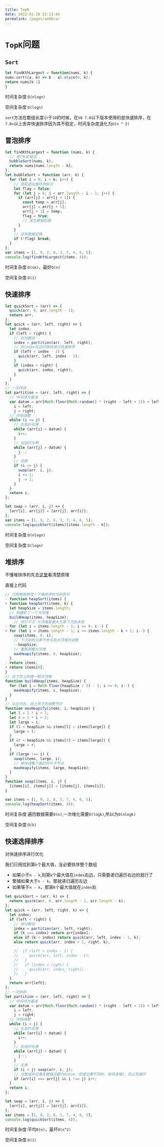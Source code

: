 ```yaml
---
title: TopK
date: 2022-01-20 22:13:49
permalink: /pages/ae06ca/
---
```


# `TopK`问题

## `Sort` <badge text="得2分" />

```js
let findKthLargest = function(nums, k) {
nums.sort((a, b) => b - a).slice(0, k);
return nums[k-1]
}
```

时间复杂度:`O(nlogn)`

空间复杂度:`O(logn)`

`sort`方法在数组长度小于`10`的时候，在`V8 7.0`以下版本使用的是快速排序，在`7.0+`以上舍弃快速排序因为其不稳定，时间复杂度退化为`O(n ^ 2)`

## 冒泡排序<badge text="得5分" />

```js
let findKthLargest = function (nums, k) {
  // 进行k轮冒泡
  bubbleSort(nums, k);
  return nums[nums.length - k];
};
let bubbleSort = function (arr, k) {
  for (let i = 0; i < k; i++) {
    // 提前退出循环的标识
    let flag = false;
    for (let j = 0; j < arr.length - i - 1; j++) {
      if (arr[j] > arr[j + 1]) {
        const temp = arr[j];
        arr[j] = arr[j + 1];
        arr[j + 1] = temp;
        flag = true;
        // 发生数据交换
      }
    }
    // 没有数据交换
    if (!flag) break;
  }
};
var items = [1, 9, 2, 8, 3, 7, 4, 6, 5];
console.log(findKthLargest(items, 4));
```

时间复杂度:`O(nk)`，最好`O(n)`

空间复杂度:`O(1)`

## 快速排序<badge text="得5分" />

```javascript
let quickSort = (arr) => {
  quick(arr, 0, arr.length - 1);
  return arr;
};
let quick = (arr, left, right) => {
  let index;
  if (left < right) {
    // 划分数组
    index = partition(arr, left, right);
    // 对index左边的继续进行快速排序
    if (left < index - 1) {
      quick(arr, left, index - 1);
    }
    if (index < right) {
      quick(arr, index, right);
    }
  }
};
// 一次快排
let partition = (arr, left, right) => {
  // 中间项为基准
  var datum = arr[Math.floor(Math.random() * (right - left + 1)) + left],
    i = left,
    j = right;
  // 开始调整
  while (i <= j) {
    // 左指针右移
    while (arr[i] < datum) {
      i++;
    }
    // 右指针左移
    while (arr[j] > datum) {
      j--;
    }
    // 交换
    if (i <= j) {
      swap(arr, i, j);
      i += 1;
      j -= 1;
    }
  }
  return i;
};

let swap = (arr, i, j) => {
  [arr[i], arr[j]] = [arr[j], arr[i]];
};
var items = [1, 9, 2, 8, 3, 7, 4, 6, 5];
console.log(quickSort(items)[items.length - k]);
```

时间复杂度:`O(nlogn)`

空间复杂度:`O(logn)`

## 堆排序<badge text="得8分" />

不懂堆排序的先去[这里](/pages/78e948/#堆排序)看清楚原理

直接上代码

```js
// 只用稍微修改一下堆排序的代码即可
- function heapSort(items) {
+ function heapSort(items, k) {
  let heapSize = items.length;
  // 构建好了一个大顶堆
  buildHeap(items, heapSize);
	// 进行下沉 大顶堆是最大元素下沉到末尾
- for (let i = items.length - 1; i >= 0; i--) {
+ for (let i = items.length - 1; i >= items.length - k + 1; i--) {  
    swap(items, 0, i);
    // 下沉后的元素不参与到大顶堆的调整
    --heapSize;
    // 重新调整大顶堆
    maxHeapify(items, 0, heapSize);
  }
- return items;
+ return items[0];
}
// 自下而上构建一颗大顶堆
function buildHeap(items, heapSize) {
  for (let i = Math.floor(heapSize / 2) - 1; i >= 0; i--) {
    maxHeapify(items, i, heapSize);
  }
}
// 从左向右，自上而下的调整节点
function maxHeapify(items, i, heapSize) {
  let l = 2 * i + 1;
  let r = 2 * i + 2;
  let large = i;
  if (l < heapSize && items[l] > items[large]) {
    large = l;
  }
  if (r < heapSize && items[r] > items[large]) {
    large = r;
  }
  if (large !== i) {
    swap(items, large, i);
    // 继续调整下面的非叶子节点
    maxHeapify(items, large, heapSize);
  }
}
function swap(items, i, j) {
  [items[i], items[j]] = [items[j], items[i]];
}

var items = [1, 9, 2, 8, 3, 7, 4, 6, 5];
console.log(heapSort(items, 4));
```

时间复杂度:遍历数据需要`O(n)`,一次堆化需要`O(logk)`,所以为`O(nlogk)`

空间复杂度:`O(k)`



## 快速选择排序<badge text="得9分" />

对快速排序进行优化

我们只用找到第`k`个最大值，没必要排序整个数组

- 如果小于`n - k`,则第`k`个最大值在`index`右边，只需要递归遍历右边的就行了
- 繁殖如果大于`n - k`，那就递归遍历左边
- 如果等于`n - k`，那第k个最大值就在`index`处

```js
let quickSort = (arr, k) => {
  return quick(arr, 0, arr.length - 1, arr.length - k);
};
let quick = (arr, left, right, k) => {
  let index;
  if (left < right) {
    // 划分数组
    index = partition(arr, left, right);
    if (k === index) return arr[index];
    else if (k < index) return quick(arr, left, index - 1, k);
    else return quick(arr, index + 1, right, k);

    //  if (left < index - 1) {
    //     quick(arr, left, index - 1);
    //   }
    //   if (index < right) {
    //     quick(arr, index, right);
    //   }
  }
  return arr[left];
};
// 一次快排
let partition = (arr, left, right) => {
  // 中间项为基准
  var datum = arr[Math.floor(Math.random() * (right - left + 1)) + left],
    i = left,
    j = right;
  // 开始调整
  while (i < j) {
    // 左指针右移
    while (arr[i] < datum) {
      i++;
    }
    // 右指针左移
    while (arr[j] > datum) {
      j--;
    }
    // 交换
    if (i < j) swap(arr, i, j);
    // 当数组存在重复数据且都为datum，但是位置不同时，继续递增i，防止死循环
    if (arr[i] === arr[j] && i !== j) i++;
  }
  return i;
};

let swap = (arr, i, j) => {
  [arr[i], arr[j]] = [arr[j], arr[i]];
};
var items = [1, 9, 2, 8, 3, 7, 4, 6, 5];
console.log(quickSort(items, 4));
```

时间复杂度:平均`O(n)`，最坏`O(n^2)`

空间复杂度:`O(1)`



